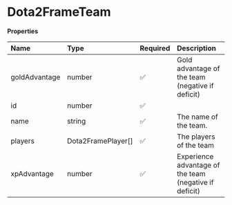 # Dota2FrameTeam

**Properties**

| Name          | Type               | Required | Description                                            |
| :------------ | :----------------- | :------- | :----------------------------------------------------- |
| goldAdvantage | number             | ✅       | Gold advantage of the team (negative if deficit)       |
| id            | number             | ✅       |                                                        |
| name          | string             | ✅       | The name of the team.                                  |
| players       | Dota2FramePlayer[] | ✅       | The players of the team                                |
| xpAdvantage   | number             | ✅       | Experience advantage of the team (negative if deficit) |

<!-- This file was generated by liblab | https://liblab.com/ -->
